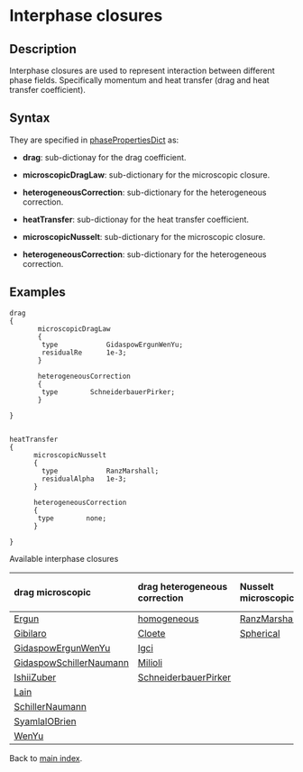 Interphase closures
==

Description
--

Interphase closures are used to represent interaction between different phase fields.
Specifically momentum and heat transfer (drag and heat transfer coefficient).

Syntax
--

They are specified in [phasePropertiesDict](phasePropertiesDict.md) as:

* __drag__: sub-dictionay for the drag coefficient.
 * __microscopicDragLaw__: sub-dictionary for the microscopic closure.
 * __heterogeneousCorrection__: sub-dictionary for the heterogeneous correction.


* __heatTransfer__: sub-dictionay for the heat transfer coefficient.
 * __microscopicNusselt__: sub-dictionary for the microscopic closure.
 * __heterogeneousCorrection__: sub-dictionary for the heterogeneous correction.

Examples
--
```
drag
{
       microscopicDragLaw
       {
        type            GidaspowErgunWenYu;
        residualRe      1e-3;
       }

       heterogeneousCorrection
       {
        type        SchneiderbauerPirker;
       }

}


heatTransfer
{
      microscopicNusselt
      {
        type            RanzMarshall;
        residualAlpha   1e-3;
      }

      heterogeneousCorrection
      {
       type        none;
      }

}
```
Available interphase closures

| drag microscopic | drag heterogeneous correction | Nusselt microscopic | Nusselt heterogeneous correction |
|:-- |:-- |:-- |:-- |
| [Ergun](ClsInter/drag/Ergun.md)  | [homogeneous](ClsInter/hdrag/homo.md)  | [RanzMarshall](ClsInter/heat/RM.md)| [homogeneous](ClsInter/hdrag/homo.md) |
| [Gibilaro](ClsInter/drag/Gibilaro.md)  | [Cloete](ClsInter/hdrag/Cloete.md)  | [Spherical](ClsInter/heat/Spherical.md) |
| [GidaspowErgunWenYu](ClsInter/drag/GidaspowErgunWenYu.md)  | [Igci](ClsInter/hdrag/Igci.md) ||
| [GidaspowSchillerNaumann](ClsInter/drag/GidaspowSchillerNaumann.md)  | [Milioli](ClsInter/hdrag/Milioli.md) ||
| [IshiiZuber](ClsInter/drag/IshiiZuber.md)  | [SchneiderbauerPirker](ClsInter/hdrag/SP.md)  ||
| [Lain](ClsInter/drag/Lain.md)  |  ||
| [SchillerNaumann](ClsInter/drag/SchillerNaumann.md)  |||
| [SyamlalOBrien](ClsInter/drag/SyamlalOBrien.md)  |||
| [WenYu](ClsInter/drag/WenYu)  |||

Back to [main index](01_main.md).
